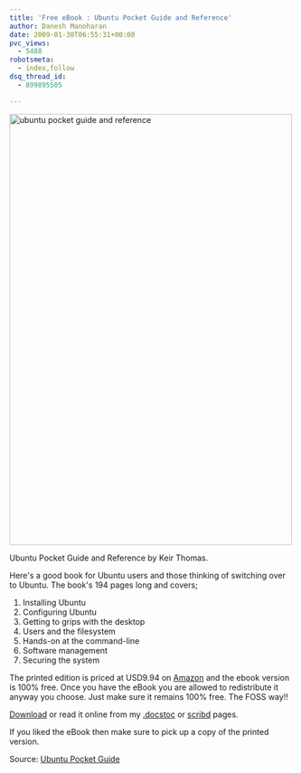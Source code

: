 ```yaml
---
title: 'Free eBook : Ubuntu Pocket Guide and Reference'
author: Danesh Manoharan
date: 2009-01-30T06:55:31+00:00
pvc_views:
  - 5488
robotsmeta:
  - index,follow
dsq_thread_id:
  - 899895505

---
```

<img loading="lazy" class="alignnone size-medium wp-image-1214" title="ubuntu pocket guide and reference" src="/wp-content/uploads/2009/01/ubuntu-pocket-guide-and-reference-500x763.png" alt="ubuntu pocket guide and reference" width="500" height="763" srcset="/wp-content/uploads/2009/01/ubuntu-pocket-guide-and-reference-500x763.png 500w, /wp-content/uploads/2009/01/ubuntu-pocket-guide-and-reference.png 614w" sizes="(max-width: 500px) 100vw, 500px" />

Ubuntu Pocket Guide and Reference by Keir Thomas.

Here's a good book for Ubuntu users and those thinking of switching over to Ubuntu. The book's 194 pages long and covers;

  1. Installing Ubuntu
  2. Configuring Ubuntu
  3. Getting to grips with the desktop
  4. Users and the filesystem
  5. Hands-on at the command-line
  6. Software management
  7. Securing the system

The printed edition is priced at USD9.94 on [Amazon][1] and the ebook version is 100% free. Once you have the eBook you are allowed to redistribute it anyway you choose. Just make sure it remains 100% free. The FOSS way!!

[Download][2] or read it online from my [.docstoc][3] or [scribd][4] pages.

If you liked the eBook then make sure to pick up a copy of the printed version.

Source: [Ubuntu Pocket Guide][2]

 [1]: http://www.amazon.com/gp/product/1440478295?ie=UTF8&tag=beginningubun-20&link_code=as3&camp=211189&creative=373489&creativeASIN=1440478295
 [2]: http://www.ubuntupocketguide.com/download.html
 [3]: http://www.docstoc.com/docs/3919713/Ubuntu-Pocket-Guide-and-Reference
 [4]: http://www.scribd.com/doc/11510796/ubuntupocketguidev11